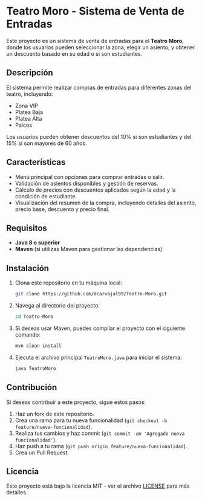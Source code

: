 # Teatro Moro - Sistema de Venta de Entradas

Este proyecto es un sistema de venta de entradas para el **Teatro Moro**, donde los usuarios pueden seleccionar la zona, elegir un asiento, y obtener un descuento basado en su edad o si son estudiantes.

## Descripción

El sistema permite realizar compras de entradas para diferentes zonas del teatro, incluyendo:

- Zona VIP
- Platea Baja
- Platea Alta
- Palcos

Los usuarios pueden obtener descuentos del 10% si son estudiantes y del 15% si son mayores de 60 años.

## Características

- Menú principal con opciones para comprar entradas o salir.
- Validación de asientos disponibles y gestión de reservas.
- Cálculo de precios con descuentos aplicados según la edad y la condición de estudiante.
- Visualización del resumen de la compra, incluyendo detalles del asiento, precio base, descuento y precio final.

## Requisitos

- **Java 8 o superior**
- **Maven** (si utilizas Maven para gestionar las dependencias)

## Instalación

1. Clona este repositorio en tu máquina local:

    ```bash
    git clone https://github.com/dcarvajal99/Teatro-Moro.git
    ```

2. Navega al directorio del proyecto:

    ```bash
    cd Teatro-Moro
    ```

3. Si deseas usar Maven, puedes compilar el proyecto con el siguiente comando:

    ```bash
    mvn clean install
    ```

4. Ejecuta el archivo principal `TeatroMoro.java` para iniciar el sistema:

    ```bash
    java TeatroMoro
    ```

## Contribución

Si deseas contribuir a este proyecto, sigue estos pasos:

1. Haz un fork de este repositorio.
2. Crea una rama para tu nueva funcionalidad (`git checkout -b feature/nueva-funcionalidad`).
3. Realiza tus cambios y haz commit (`git commit -am 'Agregado nueva funcionalidad'`).
4. Haz push a tu rama (`git push origin feature/nueva-funcionalidad`).
5. Crea un Pull Request.

## Licencia

Este proyecto está bajo la licencia MIT - ver el archivo [LICENSE](LICENSE) para más detalles.

